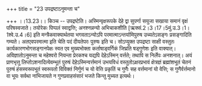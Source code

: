 +++
title = "23 उपद्रष्टाऽनुमन्ता च"

+++
।।13.23।। किञ्च -- उपद्रष्टेति। अस्मिन्वृक्षरूपके देहे द्वा सुपर्णा सयुजा
सखाया समानं वृक्षं परिषस्वजाते। तयोरेकः पिप्पलं स्वाद्वत्ति;
अनश्नन्नन्यो अभिचाकशीति \[ऋक्सं.2।3।17।5मुं.उ.3।1।1श्वे.उ.4।6\] इति
मन्त्रैकवाक्यार्थतया भगवताऽन्योऽपि परमात्माऽन्तर्यामिपुरुष उच्यतेऽसङ्गः
प्रसङ्गादिति गम्यते। अतएवपरमात्मा इति चेति पदं दीयतेपरः पुरुषः इति च।
सोऽप्युक्त उपद्रष्टा साक्षी वस्तुतः कार्यकारणभोगसङ्गानपेक्षः स्वत एव
मुख्यभोक्ता कर्ताषाड्वर्गिकं जिघ्रति षड्गुणेशः इति वाक्यात्।
अविज्ञातोऽनुमन्ता च महेश्वरो नियन्ता प्रेरकश्च यद्यपि देहेऽस्मिन्
वर्त्तते; तथापि स निर्लेपः अनशनात्। अयं प्राणभृत्तु
लिप्तोऽशनादित्येवम्भूतं पुरुषं देहेऽस्मिन्वर्त्तमानं उभयविधं
वस्तुतोऽक्षरप्रभावं क्षेत्रज्ञं ब्रह्मांशभूतं चेतनं पुरुषं हंसस्वरूपभूतं
स्वरूपतो विविक्तं निर्गुणं च यो वेत्ति प्रकृतिं च गुणैः सह वर्त्तमानां
यो वेत्ति; स गुणैर्वर्त्तमानो वा भूयः सर्वथा नाभिजायते न गुणप्रवाहसंसारं
भजते किन्तु मुच्यत इत्यर्थः।
